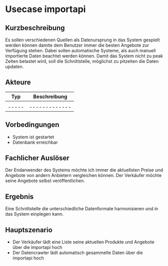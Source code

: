 # Usecase importapi
  
## Kurzbeschreibung
Es sollen verschiedenen Quellen als Datenursprung in das System gespielt werden können damite dem Benutzer immer die besten Angebote zur Verfügung stehen. Dabei sollen automatische Systeme, als auch manuell importierte Daten beachtet werden können. 
Damit das System nicht zu peak Zeiten belastet wird, soll die Schnittstelle, möglichst zu pitzeiten die Daten updaten. 
  
## Akteure
  | Typ | Beschreibung|
  |-----|-------------|
  |     |             | 
  |-----|-------------|
  
## Vorbedingungen
- System ist gestartet 
- Datenbank erreichbar

  
## Fachlicher Auslöser
Der Endanwender des Systems möchte ich immer die aktuellsten Preise und Angebote von andern Anbietern vergleichen können. 
Der Verkäufer möchte seine Angebote selbst veröffentlichen. 
 
## Ergebnis
Eine Schnittstelle die unterschiedliche Datenformate harmonisieren und in das System einplegen kann. 
  
## Hauptszenario
- Der Verkäufer lädt eine Liste seine aktuellen Produkte und Angebote über die importapi hoch
- Der Datencrawler lädt automatisch gesammelte Daten über die importapi hoch

